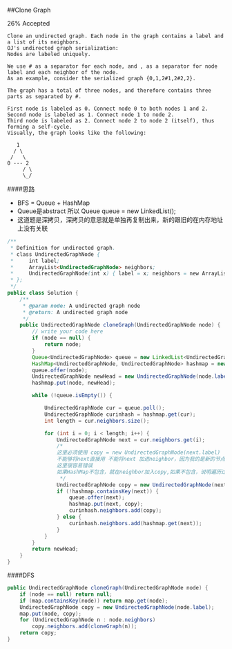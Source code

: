 ##Clone Graph

26% Accepted

	Clone an undirected graph. Each node in the graph contains a label and a list of its neighbors.
	OJ's undirected graph serialization:
	Nodes are labeled uniquely.

	We use # as a separator for each node, and , as a separator for node label and each neighbor of the node.
	As an example, consider the serialized graph {0,1,2#1,2#2,2}.

	The graph has a total of three nodes, and therefore contains three parts as separated by #.

	First node is labeled as 0. Connect node 0 to both nodes 1 and 2.
	Second node is labeled as 1. Connect node 1 to node 2.
	Third node is labeled as 2. Connect node 2 to node 2 (itself), thus forming a self-cycle.
	Visually, the graph looks like the following:

       1
      / \
     /   \
    0 --- 2
         / \
         \_/

####思路
- BFS = Queue + HashMap
- Queue是abstract 所以 Queue<UndirectedGraphNode> queue = new LinkedList<UndirectedGraphNode>();
- 这道题是深拷贝，深拷贝的意思就是单独再复制出来，新的跟旧的在内存地址上没有关联

```java
/**
 * Definition for undirected graph.
 * class UndirectedGraphNode {
 *     int label;
 *     ArrayList<UndirectedGraphNode> neighbors;
 *     UndirectedGraphNode(int x) { label = x; neighbors = new ArrayList<UndirectedGraphNode>(); }
 * };
 */
public class Solution {
    /**
     * @param node: A undirected graph node
     * @return: A undirected graph node
     */
    public UndirectedGraphNode cloneGraph(UndirectedGraphNode node) {
        // write your code here
        if (node == null) {
            return node;
        }
        Queue<UndirectedGraphNode> queue = new LinkedList<UndirectedGraphNode>();
        HashMap<UndirectedGraphNode, UndirectedGraphNode> hashmap = new HashMap<UndirectedGraphNode, UndirectedGraphNode>();
        queue.offer(node);
        UndirectedGraphNode newHead = new UndirectedGraphNode(node.label);
        hashmap.put(node, newHead);

        while (!queue.isEmpty()) {

            UndirectedGraphNode cur = queue.poll();
            UndirectedGraphNode curinhash = hashmap.get(cur);
            int length = cur.neighbors.size();

            for (int i = 0; i < length; i++) {
                UndirectedGraphNode next = cur.neighbors.get(i);
                /*
                这里必须使用 copy = new UndirectedGraphNode(next.label)
                不能够将next直接用 不能将next 加进neighbor，因为我的是新的节点，不能跟原来的节点扯上关系
                这里很容易错误
                如果HashMap不包含，就在neighbor加入copy,如果不包含，说明遍历过了，有可能这个点已经加入了neighbor,所以我么你直接使用，把整个加入到neighbor
                 */
                UndirectedGraphNode copy = new UndirectedGraphNode(next.label);
                if (!hashmap.containsKey(next)) {
                    queue.offer(next);
                    hashmap.put(next, copy);
                    curinhash.neighbors.add(copy);
                } else {
                    curinhash.neighbors.add(hashmap.get(next));
                }
            }
        }
        return newHead;
    }
}

```

####DFS
```java
public UndirectedGraphNode cloneGraph(UndirectedGraphNode node) {
    if (node == null) return null;
    if (map.containsKey(node)) return map.get(node);
    UndirectedGraphNode copy = new UndirectedGraphNode(node.label);
    map.put(node, copy);
    for (UndirectedGraphNode n : node.neighbors)
        copy.neighbors.add(cloneGraph(n));
    return copy;
}
```
